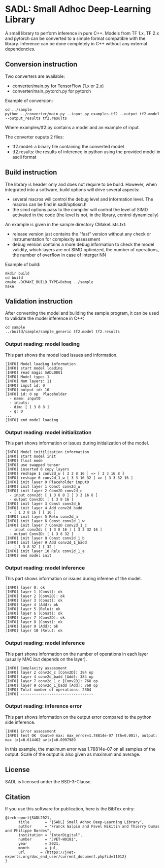 # SADL: Small Adhoc Deep-Learning Library

A small library to perform inference in pure C++.
Models from TF 1.x, TF 2.x and pytorch can be converted to a simple format compatible with the library.
Inference can be done completely in C++ without any external dependencies.


## Conversion instruction
Two converters are available:
- converter/main.py for TensorFlow (1.x or 2.x)
- converter/main_pytorch.py for pytorch

Example of conversion:
```shell
cd ../sample
python ../converter/main.py --input_py examples.tf2 --output tf2.model --output_results tf2.results
```
Where examples/tf2.py contains a model and an example of input.

The converter ouputs 2 files:
- tf2.model: a binary file containing the converted model
- tf2.results: the results of inference in python using the provided model in ascii format


## Build instruction
The library is header only and does not require to be build.
However, when integrated into a software, build options will drive several aspects:
- several macros will control the debug level and information level. The macros can be find in sadl/optiosn.h
- the simd options pass to the compiler will control the level of SIMD activated in the code (the level is not, in the library, control dynamically)

An example is given in the sample directory CMakeLists.txt:
- release version just contains the "fast" version without any check or instrumentation for complexity assessment
- debug version contains a more debug information to check the model validity, which layers are not SIMD optimized, the number of operations, the number of overflow in case of interger NN

Example of build:
```shell
mkdir build
cd build
cmake -DCMAKE_BUILD_TYPE=Debug ../sample
make
```


## Validation instruction
After converting the model and building the sample program, it can be used to validate the model inference in C++:
```shell
cd sample
../build/sample/sample_generic tf2.model tf2.results
```

### Output reading: model loading
This part shows the model load issues and information.
```shell
[INFO] Model loading information
[INFO] start model loading
[INFO] read magic SADL0001
[INFO] Model type: 1
[INFO] Num layers: 11
[INFO] input id: 0 
[INFO] output id: 10 
[INFO] id: 0 op  Placeholder
  - name: input0
  - inputs: 
  - dim: [ 1 3 8 8 ]
  - q: 0
...
[INFO] end model loading
```

### Output reading: model initialization
This part shows information or issues during initialization of the model.
```shell
[INFO] Model initilization information
[INFO] start model init
[INFO] float mode
[INFO] use swapped tensor
[INFO] inserted 0 copy layers
[INFO] reshape 1 conv2d_w [ 3 3 8 16 ] => [ 3 3 16 8 ]
[INFO] reshape 6 conv2d_1_w [ 3 3 16 32 ] => [ 3 3 32 16 ]
[INFO] init layer 0 Placeholder input0
[INFO] init layer 1 Const conv2d_w
[INFO] init layer 2 Conv2D conv2d_c
  - input conv2d: [ 1 3 8 8 ] [ 3 3 16 8 ]
  - output Conv2D: [ 1 3 8 16 ]
[INFO] init layer 3 Const conv2d_b
[INFO] init layer 4 Add conv2d_badd
  - [ 1 3 8 16 ] [ 16 ]
[INFO] init layer 5 Relu conv2d_a
[INFO] init layer 6 Const conv2d_1_w
[INFO] init layer 7 Conv2D conv2d_1_c
  - input conv2d: [ 1 3 8 16 ] [ 3 3 32 16 ]
  - output Conv2D: [ 1 3 8 32 ]
[INFO] init layer 8 Const conv2d_1_b
[INFO] init layer 9 Add conv2d_1_badd
  - [ 1 3 8 32 ] [ 32 ]
[INFO] init layer 10 Relu conv2d_1_a
[INFO] end model init
```

### Output reading: model inference
This part shows information or issues during inferene of the model.
```shell
[INFO] layer 0: ok
[INFO] layer 1 (Const): ok
[INFO] layer 2 (Conv2D): ok
[INFO] layer 3 (Const): ok
[INFO] layer 4 (Add): ok
[INFO] layer 5 (Relu): ok
[INFO] layer 6 (Const): ok
[INFO] layer 7 (Conv2D): ok
[INFO] layer 8 (Const): ok
[INFO] layer 9 (Add): ok
[INFO] layer 10 (Relu): ok
```

### Output reading: model inference
This part shows information on the number of operations in each layer (usually MAC but depends on the layer).
```shell
[INFO] Complexity assessment
[INFO] layer 2 conv2d_c [Conv2D]: 384 op
[INFO] layer 4 conv2d_badd [Add]: 384 op
[INFO] layer 7 conv2d_1_c [Conv2D]: 768 op
[INFO] layer 9 conv2d_1_badd [Add]: 768 op
[INFO] Total number of operations: 2304
[INFO] ---------------------------------
```

### Output reading: inference error
This part shows information on the output error compared to the python side inference.
```shell
[INFO] Error assessment
[INFO] test OK  Qout=0 max: max_error=1.78814e-07 (th=0.001), output: max |x|=0.614462 av|x|=0.0997989
```
In this example, the maximum error was 1.78814e-07 on all samples of the output. Scale of the output is also given as maximum and average.


## License
SADL is licensed under the BSD-3-Clause.


## Citation
If you use this software for publication, here is the BibTex entry:
```
@techreport{SADL2021,
      title       = "{SADL} Small Adhoc Deep-Learning Library",
      author      = "Franck Galpin and Pavel Nikitin and Thierry Dumas and Philippe Bordes",
      institution = "InterDigital",
      number      = "JVET-W0181",
      year        = 2021,
      month       = jul,
      url       = {https://jvet-experts.org/doc_end_user/current_document.php?id=11012}
}
```

